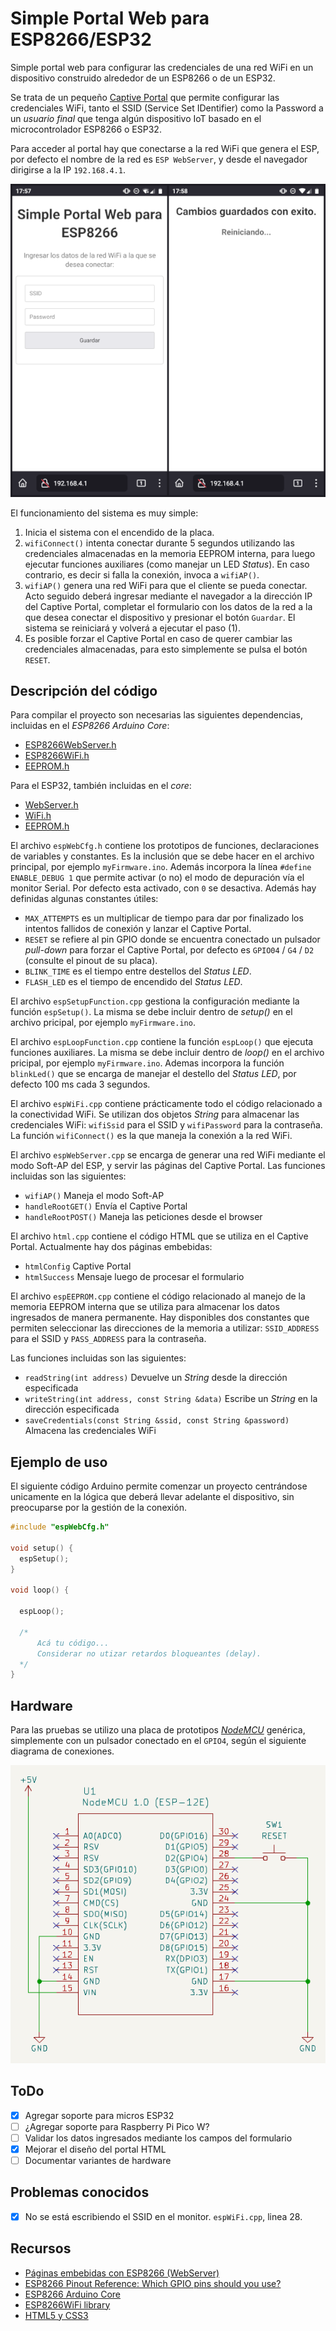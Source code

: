 # Simple Portal Web para ESP8266/ESP32

Simple portal web para configurar las credenciales de una red WiFi en un dispositivo construido alrededor de un ESP8266 o de un ESP32.

Se trata de un pequeño [Captive Portal](https://en.wikipedia.org/wiki/Captive_portal) que permite configurar las credenciales WiFi, tanto el SSID (Service Set IDentifier) como la Password a un *usuario final* que tenga algún dispositivo IoT basado en el microcontrolador ESP8266 o ESP32.

Para acceder al portal hay que conectarse a la red WiFi que genera el ESP, por defecto el nombre de la red es `ESP WebServer`, y desde el navegador dirigirse a la IP `192.168.4.1`.

![Captive Portal](./docs/Captive_portal.png)

El funcionamiento del sistema es muy simple: 

1. Inicia el sistema con el encendido de la placa.
2. `wifiConnect()` intenta conectar durante 5 segundos utilizando las credenciales almacenadas en la memoria EEPROM interna, para luego ejecutar funciones auxiliares (como manejar un LED *Status*). En caso contrario, es decir si falla la conexión, invoca a `wifiAP()`.
3. `wifiAP()` genera una red WiFi para que el cliente se pueda conectar. Acto seguido deberá ingresar mediante el navegador a la dirección IP del Captive Portal, completar el formulario con los datos de la red a la que desea conectar el dispositivo y presionar el botón `Guardar`. El sistema se reiniciará y volverá a ejecutar el paso (1).
4. Es posible forzar el Captive Portal en caso de querer cambiar las credenciales almacenadas, para esto simplemente se pulsa el botón `RESET`. 

## Descripción del código

Para compilar el proyecto son necesarias las siguientes dependencias, incluidas en el *ESP8266 Arduino Core*:

- [ESP8266WebServer.h](https://github.com/esp8266/ESPWebServer)
- [ESP8266WiFi.h](https://github.com/esp8266/Arduino/tree/master/libraries/ESP8266WiFi)
- [EEPROM.h](https://github.com/esp8266/Arduino/tree/master/libraries/EEPROM)

Para el ESP32, también incluidas en el *core*:

- [WebServer.h](https://github.com/espressif/arduino-esp32/tree/master/libraries/WebServer)
- [WiFi.h](https://github.com/espressif/arduino-esp32/tree/master/libraries/WiFi)
- [EEPROM.h](https://github.com/espressif/arduino-esp32/tree/master/libraries/EEPROM)

El archivo `espWebCfg.h` contiene los prototipos de funciones, declaraciones de variables y constantes. Es la inclusión que se debe hacer en el archivo principal, por ejemplo `myFirmware.ino`. Además incorpora la línea `#define ENABLE_DEBUG 1` que permite activar (o no) el modo de depuración vía el monitor Serial. Por defecto esta activado, con `0` se desactiva. Además hay definidas algunas constantes útiles:

- `MAX_ATTEMPTS` es un multiplicar de tiempo para dar por finalizado los intentos fallidos de conexión y lanzar el Captive Portal.
- `RESET` se refiere al pin GPIO donde se encuentra conectado un pulsador *pull-down* para forzar el Captive Portal, por defecto es `GPIO04` / `G4` / `D2` (consulte el pinout de su placa).
- `BLINK_TIME` es el tiempo entre destellos del *Status LED*.
- `FLASH_LED` es el tiempo de encendido del *Status LED*.

El archivo `espSetupFunction.cpp` gestiona la configuración mediante la función `espSetup()`. La misma se debe incluir dentro de *setup()* en el archivo pricipal, por ejemplo `myFirmware.ino`.

El archivo `espLoopFunction.cpp` contiene la función `espLoop()` que ejecuta funciones auxiliares. La misma se debe incluir dentro de *loop()* en el archivo pricipal, por ejemplo `myFirmware.ino`. Ademas incorpora la función `blinkLed()` que se encarga de manejar el destello del *Status LED*, por defecto 100 ms cada 3 segundos.

El archivo `espWiFi.cpp` contiene prácticamente todo el código relacionado a la conectividad WiFi. Se utilizan dos objetos *String* para almacenar las credenciales WiFi: `wifiSsid` para el SSID y `wifiPassword` para la contraseña. La función `wifiConnect()` es la que maneja la conexión a la red WiFi.

El archivo `espWebServer.cpp` se encarga de generar una red WiFi mediante el modo Soft-AP del ESP, y servir las páginas del Captive Portal. Las funciones incluidas son las siguientes:

- `wifiAP()` Maneja el modo Soft-AP
- `handleRootGET()` Envía el Captive Portal
- `handleRootPOST()` Maneja las peticiones desde el browser

El archivo `html.cpp` contiene el código HTML que se utiliza en el Captive Portal. Actualmente hay dos páginas embebidas:

- `htmlConfig` Captive Portal
- `htmlSuccess` Mensaje luego de procesar el formulario

El archivo `espEEPROM.cpp` contiene el código relacionado al manejo de la memoria EEPROM interna que se utiliza para almacenar los datos ingresados de manera permanente. Hay disponibles dos constantes que permiten seleccionar las direcciones de la memoria a utilizar: `SSID_ADDRESS` para el SSID y `PASS_ADDRESS` para la contraseña.

Las funciones incluidas son las siguientes:

- `readString(int address)` Devuelve un *String* desde la dirección especificada
- `writeString(int address, const String &data)` Escribe un *String* en la dirección especificada
- `saveCredentials(const String &ssid, const String &password)` Almacena las credenciales WiFi

## Ejemplo de uso

El siguiente código Arduino permite comenzar un proyecto centrándose unicamente en la lógica que deberá llevar adelante el dispositivo, sin preocuparse por la gestión de la conexión.

```Cpp
#include "espWebCfg.h"

void setup() {
  espSetup();
}

void loop() {

  espLoop();

  /*
      Acá tu código...
      Considerar no utizar retardos bloqueantes (delay).
  */
}
```

## Hardware

Para las pruebas se utilizo una placa de prototipos [*NodeMCU*](https://es.wikipedia.org/wiki/NodeMCU) genérica, simplemente con un pulsador conectado en el `GPIO4`, según el siguiente diagrama de conexiones.

![Diagrama esquemático](./docs/NodeMCU_schematic.png)

## ToDo

- [x] Agregar soporte para micros ESP32
- [ ] ¿Agregar soporte para Raspberry Pi Pico W?
- [ ] Validar los datos ingresados mediante los campos del formulario
- [x] Mejorar el diseño del portal HTML
- [ ] Documentar variantes de hardware

## Problemas conocidos

- [x] No se está escribiendo el SSID en el monitor. `espWiFi.cpp`, linea 28. 

## Recursos

- [Páginas embebidas con ESP8266 (WebServer)](https://blog.tute-avalos.com/2022/08/26/paginas-embebidas-webserver-esp8266/)
- [ESP8266 Pinout Reference: Which GPIO pins should you use?](https://randomnerdtutorials.com/esp8266-pinout-reference-gpios/)
- [ESP8266 Arduino Core ](https://esp8266-arduino-spanish.readthedocs.io/es/latest/index.html)
- [ESP8266WiFi library](https://esp8266-arduino-spanish.readthedocs.io/es/latest/esp8266wifi/readme.html)
- [HTML5 y CSS3](https://www.html6.es/)
